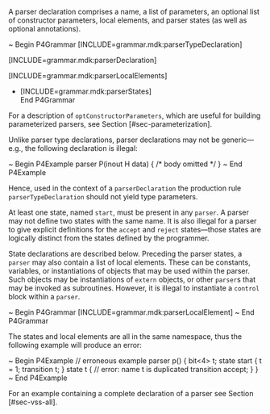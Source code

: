 A parser declaration comprises a name, a list of parameters, an optional
list of constructor parameters, local elements, and parser states (as
well as optional annotations).

\~ Begin P4Grammar \[INCLUDE=grammar.mdk:parserTypeDeclaration\]

\[INCLUDE=grammar.mdk:parserDeclaration\]

\[INCLUDE=grammar.mdk:parserLocalElements\]

  - \[INCLUDE=grammar.mdk:parserStates\]  
    End P4Grammar

For a description of `optConstructorParameters`, which are useful for
building parameterized parsers, see Section \[\#sec-parameterization\].

Unlike parser type declarations, parser declarations may not be
generic—e.g., the following declaration is illegal:

\~ Begin P4Example parser P<H>(inout H data) { /\* body omitted \*/ } \~
End P4Example

Hence, used in the context of a `parserDeclaration` the production rule
`parserTypeDeclaration` should not yield type parameters.

At least one state, named `start`, must be present in any `parser`. A
parser may not define two states with the same name. It is also illegal
for a parser to give explicit definitions for the `accept` and `reject`
states—those states are logically distinct from the states defined by
the programmer.

State declarations are described below. Preceding the parser states, a
`parser` may also contain a list of local elements. These can be
constants, variables, or instantiations of objects that may be used
within the parser. Such objects may be instantiations of `extern`
objects, or other `parser`s that may be invoked as subroutines. However,
it is illegal to instantiate a `control` block within a `parser`.

\~ Begin P4Grammar \[INCLUDE=grammar.mdk:parserLocalElement\] \~ End
P4Grammar

The states and local elements are all in the same namespace, thus the
following example will produce an error:

\~ Begin P4Example // erroneous example parser p() { bit\<4\> t; state
start { t = 1; transition t; } state t { // error: name t is duplicated
transition accept; } } \~ End P4Example

For an example containing a complete declaration of a parser see Section
\[\#sec-vss-all\].
